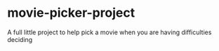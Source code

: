 # movie-picker-project
A full little project to help pick a movie when you are having difficulties deciding
